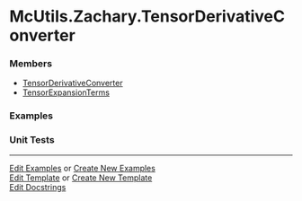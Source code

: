 # <a id="McUtils.Zachary.TensorDerivativeConverter">McUtils.Zachary.TensorDerivativeConverter</a>
    


### Members

  - [TensorDerivativeConverter](TensorDerivativeConverter/TensorDerivativeConverter.md)
  - [TensorExpansionTerms](TensorDerivativeConverter/TensorExpansionTerms.md)

### Examples



### Unit Tests



___

[Edit Examples](https://github.com/McCoyGroup/McUtils/edit/edit/ci/examples/ci/docs/McUtils/Zachary/TensorDerivativeConverter.md) or 
[Create New Examples](https://github.com/McCoyGroup/McUtils/new/edit/?filename=ci/examples/ci/docs/McUtils/Zachary/TensorDerivativeConverter.md) <br/>
[Edit Template](https://github.com/McCoyGroup/McUtils/edit/edit/ci/docs/ci/docs/McUtils/Zachary/TensorDerivativeConverter.md) or 
[Create New Template](https://github.com/McCoyGroup/McUtils/new/edit/?filename=ci/docs/templates/ci/docs/McUtils/Zachary/TensorDerivativeConverter.md) <br/>
[Edit Docstrings](https://github.com/McCoyGroup/McUtils/edit/edit/McUtils/Zachary/TensorDerivativeConverter/__init__.py?message=Update%20Docs)